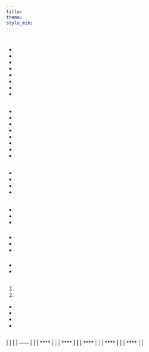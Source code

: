 ```yaml
---
title:
theme:
style_min:
---
```

# 

## 

* []()
* []()
* []()
* []()
* []()
* []()
* []()
* []()

<a id="overview"></a>

## 





* 
* 
* 
* 
* 
* 
* 
* 

<a id="newcourses"></a>

## 





* 
* 
* 
* 

<a id="circletime"></a>

## 





### 

* 
* 
* 

### 

* 
* 
* 

### 

* 
* 

<a id="scaffolding"></a>

## 





1. 
2. 









* 
* 
* 
* 

<a id="unplugged"></a>

## 

<a id="endofcourse"></a>

## 

<a id="conclusion"></a>

## 

<a id="faq"></a>

## 

|      |  |
| ---- |  |
| **** |  |
| **** |  |
| **** |  |
| **** |  |
| **** |  |
